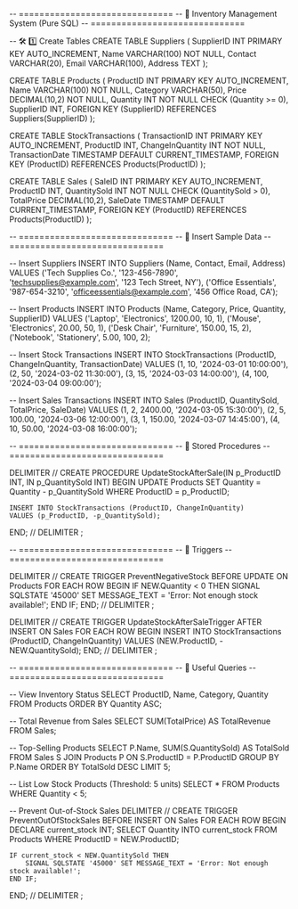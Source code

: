 -- ==============================
-- 📌 Inventory Management System (Pure SQL)
-- ==============================

-- 🛠 1️⃣ Create Tables
CREATE TABLE Suppliers (
    SupplierID INT PRIMARY KEY AUTO_INCREMENT,
    Name VARCHAR(100) NOT NULL,
    Contact VARCHAR(20),
    Email VARCHAR(100),
    Address TEXT
);

CREATE TABLE Products (
    ProductID INT PRIMARY KEY AUTO_INCREMENT,
    Name VARCHAR(100) NOT NULL,
    Category VARCHAR(50),
    Price DECIMAL(10,2) NOT NULL,
    Quantity INT NOT NULL CHECK (Quantity >= 0),
    SupplierID INT,
    FOREIGN KEY (SupplierID) REFERENCES Suppliers(SupplierID)
);

CREATE TABLE StockTransactions (
    TransactionID INT PRIMARY KEY AUTO_INCREMENT,
    ProductID INT,
    ChangeInQuantity INT NOT NULL,
    TransactionDate TIMESTAMP DEFAULT CURRENT_TIMESTAMP,
    FOREIGN KEY (ProductID) REFERENCES Products(ProductID)
);

CREATE TABLE Sales (
    SaleID INT PRIMARY KEY AUTO_INCREMENT,
    ProductID INT,
    QuantitySold INT NOT NULL CHECK (QuantitySold > 0),
    TotalPrice DECIMAL(10,2),
    SaleDate TIMESTAMP DEFAULT CURRENT_TIMESTAMP,
    FOREIGN KEY (ProductID) REFERENCES Products(ProductID)
);

-- ==============================
-- 📌 Insert Sample Data
-- ==============================

-- Insert Suppliers
INSERT INTO Suppliers (Name, Contact, Email, Address) VALUES
('Tech Supplies Co.', '123-456-7890', 'techsupplies@example.com', '123 Tech Street, NY'),
('Office Essentials', '987-654-3210', 'officeessentials@example.com', '456 Office Road, CA');

-- Insert Products
INSERT INTO Products (Name, Category, Price, Quantity, SupplierID) VALUES
('Laptop', 'Electronics', 1200.00, 10, 1),
('Mouse', 'Electronics', 20.00, 50, 1),
('Desk Chair', 'Furniture', 150.00, 15, 2),
('Notebook', 'Stationery', 5.00, 100, 2);

-- Insert Stock Transactions
INSERT INTO StockTransactions (ProductID, ChangeInQuantity, TransactionDate) VALUES
(1, 10, '2024-03-01 10:00:00'),
(2, 50, '2024-03-02 11:30:00'),
(3, 15, '2024-03-03 14:00:00'),
(4, 100, '2024-03-04 09:00:00');

-- Insert Sales Transactions
INSERT INTO Sales (ProductID, QuantitySold, TotalPrice, SaleDate) VALUES
(1, 2, 2400.00, '2024-03-05 15:30:00'),
(2, 5, 100.00, '2024-03-06 12:00:00'),
(3, 1, 150.00, '2024-03-07 14:45:00'),
(4, 10, 50.00, '2024-03-08 16:00:00');

-- ==============================
-- 📌 Stored Procedures
-- ==============================

DELIMITER //
CREATE PROCEDURE UpdateStockAfterSale(IN p_ProductID INT, IN p_QuantitySold INT)
BEGIN
    UPDATE Products 
    SET Quantity = Quantity - p_QuantitySold 
    WHERE ProductID = p_ProductID;

    INSERT INTO StockTransactions (ProductID, ChangeInQuantity)
    VALUES (p_ProductID, -p_QuantitySold);
END;
//
DELIMITER ;

-- ==============================
-- 📌 Triggers
-- ==============================

DELIMITER //
CREATE TRIGGER PreventNegativeStock 
BEFORE UPDATE ON Products
FOR EACH ROW 
BEGIN
    IF NEW.Quantity < 0 THEN
        SIGNAL SQLSTATE '45000'
        SET MESSAGE_TEXT = 'Error: Not enough stock available!';
    END IF;
END;
//
DELIMITER ;

DELIMITER //
CREATE TRIGGER UpdateStockAfterSaleTrigger
AFTER INSERT ON Sales
FOR EACH ROW
BEGIN
    INSERT INTO StockTransactions (ProductID, ChangeInQuantity)
    VALUES (NEW.ProductID, -NEW.QuantitySold);
END;
//
DELIMITER ;

-- ==============================
-- 📌 Useful Queries
-- ==============================

-- View Inventory Status
SELECT ProductID, Name, Category, Quantity FROM Products ORDER BY Quantity ASC;

-- Total Revenue from Sales
SELECT SUM(TotalPrice) AS TotalRevenue FROM Sales;

-- Top-Selling Products
SELECT P.Name, SUM(S.QuantitySold) AS TotalSold 
FROM Sales S 
JOIN Products P ON S.ProductID = P.ProductID
GROUP BY P.Name 
ORDER BY TotalSold DESC LIMIT 5;

-- List Low Stock Products (Threshold: 5 units)
SELECT * FROM Products WHERE Quantity < 5;

-- Prevent Out-of-Stock Sales
DELIMITER //
CREATE TRIGGER PreventOutOfStockSales
BEFORE INSERT ON Sales
FOR EACH ROW
BEGIN
    DECLARE current_stock INT;
    SELECT Quantity INTO current_stock FROM Products WHERE ProductID = NEW.ProductID;
    
    IF current_stock < NEW.QuantitySold THEN
        SIGNAL SQLSTATE '45000' SET MESSAGE_TEXT = 'Error: Not enough stock available!';
    END IF;
END;
//
DELIMITER ;
